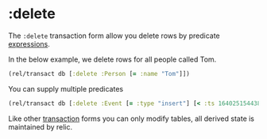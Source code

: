 # :delete

The `:delete` transaction form allow you delete rows by predicate [expressions](expr.md).

In the below example, we delete rows for all people called Tom.

```clojure 
(rel/transact db [:delete :Person [= :name "Tom"]])
```

You can supply multiple predicates

```clojure 
(rel/transact db [:delete :Event [= :type "insert"] [< :ts 1640251544389]])
```

Like other [transaction](transact.md) forms you can only modify tables, all derived state is maintained by relic.